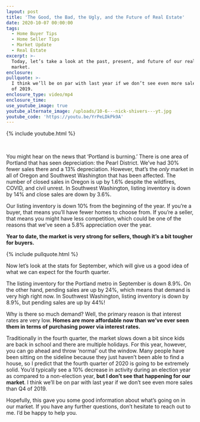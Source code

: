 ```yaml
---
layout: post
title: 'The Good, the Bad, the Ugly, and the Future of Real Estate'
date: 2020-10-07 00:00:00
tags:
  - Home Buyer Tips
  - Home Seller Tips
  - Market Update
  - Real Estate
excerpt: >-
  Today, let’s take a look at the past, present, and future of our real estate
  market.
enclosure:
pullquote: >-
  I think we’ll be on par with last year if we don’t see even more sales than Q4
  of 2019.
enclosure_type: video/mp4
enclosure_time:
use_youtube_image: true
youtube_alternate_image: /uploads/10-6---nick-shivers---yt.jpg
youtube_code: 'https://youtu.be/YrPeLDkPk9A'
---
```


{% include youtube.html %}

&nbsp;

You might hear on the news that ‘Portland is burning.’ There is one area of Portland that has seen depreciation: the Pearl District. We’ve had 30% fewer sales there and a 13% depreciation. However, that’s the *only* market in all of Oregon and Southwest Washington that has been affected. The number of closed sales in Oregon is up by 1.6% despite the wildfires, COVID, and civil unrest. In Southwest Washington, listing inventory is down by 14% and close sales are down by 3.6%.

Our listing inventory is down 10% from the beginning of the year. If you’re a buyer, that means you’ll have fewer homes to choose from. If you’re a seller, that means you might have less competition, which could be one of the reasons that we’ve seen a 5.8% appreciation over the year.

**Year to date, the market is very strong for sellers, though it’s a bit tougher for buyers.**

{% include pullquote.html %}

Now let’s look at the stats for September, which will give us a good idea of what we can expect for the fourth quarter.

The listing inventory for the Portland metro in September is down 8.9%. On the other hand, pending sales are up by 24%, which means that demand is very high right now. In Southwest Washington, listing inventory is down by 8.9%, but pending sales are up by 44%\!

Why is there so much demand? Well, the primary reason is that interest rates are very low. **Homes are more affordable now than we’ve ever seen them in terms of purchasing power via interest rates.&nbsp;**

Traditionally in the fourth quarter, the market slows down a bit since kids are back in school and there are multiple holidays. For this year, however, you can go ahead and throw ‘normal’ out the window. Many people have been sitting on the sideline because they just haven’t been able to find a house, so I predict that the fourth quarter of 2020 is going to be extremely solid. You’d typically see a 10% decrease in activity during an election year as compared to a non-election year, **but I don’t see that happening for our market**. I think we’ll be on par with last year if we don’t see even more sales than Q4 of 2019.

Hopefully, this gave you some good information about what’s going on in our market. If you have any further questions, don’t hesitate to reach out to me. I’d be happy to help you.